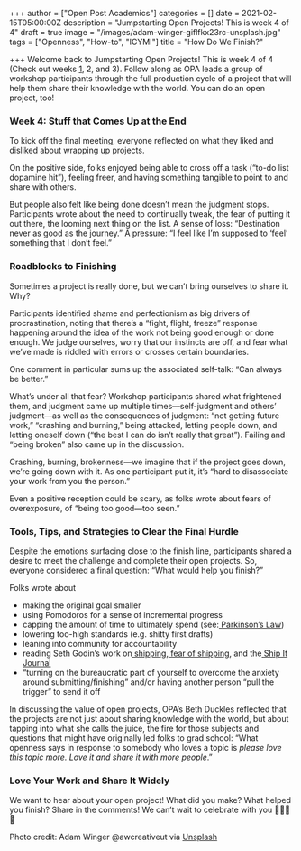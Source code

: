 +++
author = ["Open Post Academics"]
categories = []
date = 2021-02-15T05:00:00Z
description = "Jumpstarting Open Projects! This is week 4 of 4"
draft = true
image = "/images/adam-winger-giflfkx23rc-unsplash.jpg"
tags = ["Openness", "How-to", "ICYMI"]
title = "How Do We Finish?"

+++
Welcome back to Jumpstarting Open Projects! This is week 4 of 4 (Check out weeks [1](/blog/what-is-an-open-project), 2, and 3). Follow along as OPA leads a group of workshop participants through the full production cycle of a project that will help them share their knowledge with the world. You can do an open project, too!

### **Week 4: Stuff that Comes Up at the End**

To kick off the final meeting, everyone reflected on what they liked and disliked about wrapping up projects.

On the positive side, folks enjoyed being able to cross off a task (“to-do list dopamine hit”), feeling freer, and having something tangible to point to and share with others.

But people also felt like being done doesn’t mean the judgment stops. Participants wrote about the need to continually tweak, the fear of putting it out there, the looming next thing on the list. A sense of loss: “Destination never as good as the journey.” A pressure: “I feel like I’m supposed to ‘feel’ something that I don’t feel.”

### **Roadblocks to Finishing**

Sometimes a project is really done, but we can’t bring ourselves to share it. Why?

Participants identified shame and perfectionism as big drivers of procrastination, noting that there’s a “fight, flight, freeze” response happening around the idea of the work not being good enough or done enough. We judge ourselves, worry that our instincts are off, and fear what we’ve made is riddled with errors or crosses certain boundaries.

One comment in particular sums up the associated self-talk: “Can always be better.”

What’s under all that fear? Workshop participants shared what frightened them, and judgment came up multiple times—self-judgment and others’ judgment—as well as the consequences of judgment: “not getting future work,” “crashing and burning,” being attacked, letting people down, and letting oneself down (“the best I can do isn’t really that great”). Failing and “being broken” also came up in the discussion.

Crashing, burning, brokenness—we imagine that if the project goes down, we’re going down with it. As one participant put it, it’s “hard to disassociate your work from you the person.”

Even a positive reception could be scary, as folks wrote about fears of overexposure, of “being too good—too seen.”

### **Tools, Tips, and Strategies to Clear the Final Hurdle**

Despite the emotions surfacing close to the finish line, participants shared a desire to meet the challenge and complete their open projects. So, everyone considered a final question: “What would help you finish?”

Folks wrote about

* making the original goal smaller
* using Pomodoros for a sense of incremental progress
* capping the amount of time to ultimately spend (see:[ Parkinson’s Law](https://lawsofux.com/parkinsons-law/))
* lowering too-high standards (e.g. shitty first drafts)
* leaning into community for accountability
* reading Seth Godin’s work on[ shipping](https://99u.adobe.com/articles/6249/seth-godin-the-truth-about-shipping),[ fear of shipping](https://seths.blog/2010/06/fear-of-shipping/), and the[ Ship It Journal](https://seths.blog/wp-content/uploads/2012/05/theshipitjournal.pdf)
* “turning on the bureaucratic part of yourself to overcome the anxiety around submitting/finishing” and/or having another person “pull the trigger” to send it off

In discussing the value of open projects, OPA’s Beth Duckles reflected that the projects are not just about sharing knowledge with the world, but about tapping into what she calls the juice, the fire for those subjects and questions that might have originally led folks to grad school: “What openness says in response to somebody who loves a topic is _please love this topic more. Love it and share it with more people_.”

### **Love Your Work and Share It Widely**

We want to hear about your open project! What did you make? What helped you finish? Share in the comments! We can’t wait to celebrate with you 🎉🎉🎉🎉

Photo credit: Adam Winger @awcreativeut via [Unsplash](https://unsplash.com/)